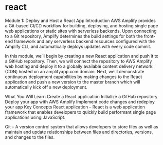 # react
Module 1: Deploy and Host a React App
Introduction
AWS Amplify provides a Git-based CI/CD workflow for building, deploying, and hosting single page web applications or static sites with serverless backends. Upon connecting to a Git repository, Amplify determines the build settings for both the front-end framework and any serverless backend resources configured with the Amplify CLI, and automatically deploys updates with every code commit.

In this module, we’ll begin by creating a new React application and push it to a GitHub repository. Then, we will connect the repository to AWS Amplify web hosting and deploy it to a globally available content delivery network (CDN) hosted on an amplifyapp.com domain. Next, we’ll demonstrate continuous deployment capabilities by making changes to the React application and push a new version to the master branch which will automatically kick off a new deployment.

What You Will Learn
Create a React application
Initialize a GitHub repository
Deploy your app with AWS Amplify
Implement code changes and redeploy your app
Key Concepts
React application – React is a web application framework that enables developers to quickly build performant single page applications using JavaScript.

Git – A version control system that allows developers to store files as well as maintain and update relationships between files and directories, versions, and changes to the files.
